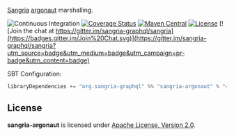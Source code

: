 [Sangria](http://sangria-graphql.org/) [argonaut](http://argonaut.io) marshalling.

![Continuous Integration](https://github.com/sangria-graphql/sangria-argonaut/workflows/Continuous%20Integration/badge.svg)
[![Coverage Status](http://coveralls.io/repos/sangria-graphql/sangria-argonaut/badge.svg?branch=master&service=github)](http://coveralls.io/github/sangria-graphql/sangria-argonaut?branch=master)
[![Maven Central](https://maven-badges.herokuapp.com/maven-central/org.sangria-graphql/sangria-argonaut_2.12/badge.svg)](https://maven-badges.herokuapp.com/maven-central/org.sangria-graphql/sangria-argonaut_2.12)
[![License](http://img.shields.io/:license-Apache%202-brightgreen.svg)](http://www.apache.org/licenses/LICENSE-2.0.txt)
[![Join the chat at https://gitter.im/sangria-graphql/sangria](https://badges.gitter.im/Join%20Chat.svg)](https://gitter.im/sangria-graphql/sangria?utm_source=badge&utm_medium=badge&utm_campaign=pr-badge&utm_content=badge)

SBT Configuration:

```scala
libraryDependencies += "org.sangria-graphql" %% "sangria-argonaut" % "<latest version>"
```

## License

**sangria-argonaut** is licensed under [Apache License, Version 2.0](http://www.apache.org/licenses/LICENSE-2.0).

